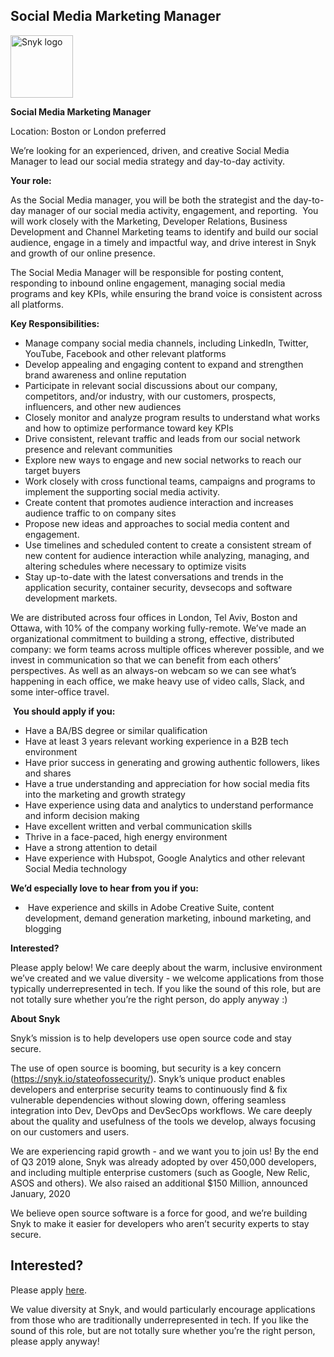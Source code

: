 Social Media Marketing Manager 
---

<img src="https://res.cloudinary.com/snyk/image/upload/v1537345894/press-kit/brand/logo-black.png" width="100" alt="Snyk logo" />

<p><strong>Social Media Marketing Manager</strong></p>
<p><span style="font-weight: 400;">Location: Boston or London preferred </span></p>
<p><span style="font-weight: 400;">We’re looking for an experienced, driven, and creative Social Media Manager to lead our social media strategy and day-to-day activity.</span></p>
<p><strong>Your role:</strong></p>
<p><span style="font-weight: 400;">As the Social Media manager, you will be both the strategist and the day-to-day manager of our social media activity, engagement, and reporting.  You will work closely with the Marketing, Developer Relations, Business Development and Channel Marketing teams to identify and build our social audience, engage in a timely and impactful way, and drive interest in Snyk and growth of our online presence. </span></p>
<p><span style="font-weight: 400;">The Social Media Manager will be responsible for posting content, responding to inbound online engagement, managing social media programs and key KPIs, while ensuring the brand voice is consistent across all platforms.</span></p>
<p><strong>Key Responsibilities:</strong></p>
<ul>
<li style="font-weight: 400;"><span style="font-weight: 400;">Manage company social media channels, including LinkedIn, Twitter, YouTube, Facebook and other relevant platforms</span></li>
<li style="font-weight: 400;"><span style="font-weight: 400;">Develop appealing and engaging content to expand and strengthen brand awareness and online reputation</span></li>
<li style="font-weight: 400;"><span style="font-weight: 400;">Participate in relevant social discussions about our company, competitors, and/or industry, with our customers, prospects, influencers, and other new audiences</span></li>
<li style="font-weight: 400;"><span style="font-weight: 400;">Closely monitor and analyze program results to understand what works and how to optimize performance toward key KPIs</span></li>
<li style="font-weight: 400;"><span style="font-weight: 400;">Drive consistent, relevant traffic and leads from our social network presence and relevant communities</span></li>
<li style="font-weight: 400;"><span style="font-weight: 400;">Explore new ways to engage and new social networks to reach our target buyers</span></li>
<li style="font-weight: 400;"><span style="font-weight: 400;">Work closely with cross functional teams, campaigns and programs to implement the supporting social media activity.  </span></li>
<li style="font-weight: 400;"><span style="font-weight: 400;">Create content that promotes audience interaction and increases audience traffic to on company sites</span></li>
<li style="font-weight: 400;"><span style="font-weight: 400;">Propose new ideas and approaches to social media content and engagement. </span></li>
<li style="font-weight: 400;"><span style="font-weight: 400;">Use timelines and scheduled content to create a consistent stream of new content for audience interaction while analyzing, managing, and altering schedules where necessary to optimize visits </span></li>
<li style="font-weight: 400;"><span style="font-weight: 400;">Stay up-to-date with the latest conversations and trends in the application security, container security, devsecops and software development markets.  </span></li>
</ul>
<p><span style="font-weight: 400;">We are distributed across four offices in London, Tel Aviv, Boston and Ottawa, with 10% of the company working fully-remote. We’ve made an organizational commitment to building a strong, effective, distributed company: we form teams across multiple offices wherever possible, and we invest in communication so that we can benefit from each others’ perspectives. As well as an always-on webcam so we can see what’s happening in each office, we make heavy use of video calls, Slack, and some inter-office travel.</span></p>
<p> <strong>You should apply if you:</strong></p>
<ul>
<li style="font-weight: 400;"><span style="font-weight: 400;">Have a BA/BS degree or similar qualification</span></li>
<li style="font-weight: 400;"><span style="font-weight: 400;">Have at least 3 years relevant working experience in a B2B tech environment</span></li>
<li style="font-weight: 400;"><span style="font-weight: 400;">Have prior success in generating and growing authentic followers, likes and shares</span></li>
<li style="font-weight: 400;"><span style="font-weight: 400;">Have a true understanding and appreciation for how social media fits into the marketing and growth strategy</span></li>
<li style="font-weight: 400;"><span style="font-weight: 400;">Have experience using data and analytics to understand performance and inform decision making</span></li>
<li style="font-weight: 400;"><span style="font-weight: 400;">Have excellent written and verbal communication skills </span></li>
<li style="font-weight: 400;"><span style="font-weight: 400;">Thrive in a face-paced, high energy environment</span></li>
<li style="font-weight: 400;"><span style="font-weight: 400;">Have a strong attention to detail</span></li>
<li style="font-weight: 400;"><span style="font-weight: 400;">Have experience with Hubspot, Google Analytics and other relevant Social Media technology</span></li>
</ul>
<p><strong>We’d especially love to hear from you if you:</strong></p>
<ul>
<li style="font-weight: 400;"><span style="font-weight: 400;"> Have experience and skills in Adobe Creative Suite, content development, demand generation marketing, inbound marketing, and blogging</span></li>
</ul>
<p><strong>Interested?</strong></p>
<p><span style="font-weight: 400;">Please apply below! We care deeply about the warm, inclusive environment we’ve created and we value diversity - we welcome applications from those typically underrepresented in tech. If you like the sound of this role, but are not totally sure whether you’re the right person, do apply anyway :)</span></p>
<p><strong>About Snyk</strong></p>
<p><span style="font-weight: 400;">Snyk’s mission is to help developers use open source code and stay secure. </span></p>
<p><span style="font-weight: 400;">The use of open source is booming, but security is a key concern (</span><a href="https://snyk.io/stateofossecurity/"><span style="font-weight: 400;">https://snyk.io/stateofossecurity/</span></a><span style="font-weight: 400;">). Snyk’s unique product enables developers and enterprise security teams to continuously find &amp; fix vulnerable dependencies without slowing down, offering seamless integration into Dev, DevOps and DevSecOps workflows. We care deeply about the quality and usefulness of the tools we develop, always focusing on our customers and users. </span></p>
<p><span style="font-weight: 400;">We are experiencing rapid growth - and we want you to join us! By the end of Q3 2019 alone, Snyk was already adopted by over 450,000 developers, and including multiple enterprise customers (such as Google, New Relic, ASOS and others). We also raised an additional $150 Million, announced January, 2020</span></p>
<p><span style="font-weight: 400;">We believe open source software is a force for good, and we’re building Snyk to make it easier for developers who aren’t security experts to stay secure.</span></p>

Interested?
---

Please apply [here](https://boards.greenhouse.io/snyk/jobs/4645253002#app).

We value diversity at Snyk, and would particularly encourage applications from those who are traditionally underrepresented in tech.
If you like the sound of this role, but are not totally sure whether you’re the right person, please apply anyway!
